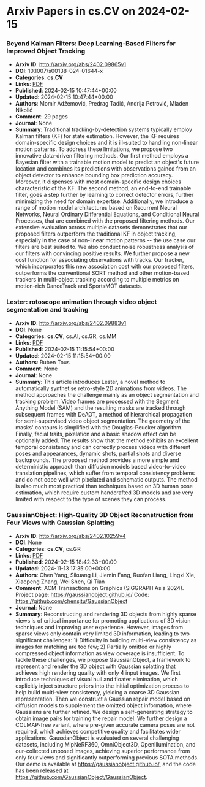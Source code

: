 # Arxiv Papers in cs.CV on 2024-02-15
### Beyond Kalman Filters: Deep Learning-Based Filters for Improved Object Tracking
- **Arxiv ID**: http://arxiv.org/abs/2402.09865v1
- **DOI**: 10.1007/s00138-024-01644-x
- **Categories**: **cs.CV**
- **Links**: [PDF](http://arxiv.org/pdf/2402.09865v1)
- **Published**: 2024-02-15 10:47:44+00:00
- **Updated**: 2024-02-15 10:47:44+00:00
- **Authors**: Momir Adžemović, Predrag Tadić, Andrija Petrović, Mladen Nikolić
- **Comment**: 29 pages
- **Journal**: None
- **Summary**: Traditional tracking-by-detection systems typically employ Kalman filters (KF) for state estimation. However, the KF requires domain-specific design choices and it is ill-suited to handling non-linear motion patterns. To address these limitations, we propose two innovative data-driven filtering methods. Our first method employs a Bayesian filter with a trainable motion model to predict an object's future location and combines its predictions with observations gained from an object detector to enhance bounding box prediction accuracy. Moreover, it dispenses with most domain-specific design choices characteristic of the KF. The second method, an end-to-end trainable filter, goes a step further by learning to correct detector errors, further minimizing the need for domain expertise. Additionally, we introduce a range of motion model architectures based on Recurrent Neural Networks, Neural Ordinary Differential Equations, and Conditional Neural Processes, that are combined with the proposed filtering methods. Our extensive evaluation across multiple datasets demonstrates that our proposed filters outperform the traditional KF in object tracking, especially in the case of non-linear motion patterns -- the use case our filters are best suited to. We also conduct noise robustness analysis of our filters with convincing positive results. We further propose a new cost function for associating observations with tracks. Our tracker, which incorporates this new association cost with our proposed filters, outperforms the conventional SORT method and other motion-based trackers in multi-object tracking according to multiple metrics on motion-rich DanceTrack and SportsMOT datasets.



### Lester: rotoscope animation through video object segmentation and tracking
- **Arxiv ID**: http://arxiv.org/abs/2402.09883v1
- **DOI**: None
- **Categories**: **cs.CV**, cs.AI, cs.GR, cs.MM
- **Links**: [PDF](http://arxiv.org/pdf/2402.09883v1)
- **Published**: 2024-02-15 11:15:54+00:00
- **Updated**: 2024-02-15 11:15:54+00:00
- **Authors**: Ruben Tous
- **Comment**: None
- **Journal**: None
- **Summary**: This article introduces Lester, a novel method to automatically synthetise retro-style 2D animations from videos. The method approaches the challenge mainly as an object segmentation and tracking problem. Video frames are processed with the Segment Anything Model (SAM) and the resulting masks are tracked through subsequent frames with DeAOT, a method of hierarchical propagation for semi-supervised video object segmentation. The geometry of the masks' contours is simplified with the Douglas-Peucker algorithm. Finally, facial traits, pixelation and a basic shadow effect can be optionally added. The results show that the method exhibits an excellent temporal consistency and can correctly process videos with different poses and appearances, dynamic shots, partial shots and diverse backgrounds. The proposed method provides a more simple and deterministic approach than diffusion models based video-to-video translation pipelines, which suffer from temporal consistency problems and do not cope well with pixelated and schematic outputs. The method is also much most practical than techniques based on 3D human pose estimation, which require custom handcrafted 3D models and are very limited with respect to the type of scenes they can process.



### GaussianObject: High-Quality 3D Object Reconstruction from Four Views with Gaussian Splatting
- **Arxiv ID**: http://arxiv.org/abs/2402.10259v4
- **DOI**: None
- **Categories**: **cs.CV**, cs.GR
- **Links**: [PDF](http://arxiv.org/pdf/2402.10259v4)
- **Published**: 2024-02-15 18:42:33+00:00
- **Updated**: 2024-11-13 17:35:00+00:00
- **Authors**: Chen Yang, Sikuang Li, Jiemin Fang, Ruofan Liang, Lingxi Xie, Xiaopeng Zhang, Wei Shen, Qi Tian
- **Comment**: ACM Transactions on Graphics (SIGGRAPH Asia 2024). Project page:
  https://gaussianobject.github.io/ Code:
  https://github.com/chensjtu/GaussianObject
- **Journal**: None
- **Summary**: Reconstructing and rendering 3D objects from highly sparse views is of critical importance for promoting applications of 3D vision techniques and improving user experience. However, images from sparse views only contain very limited 3D information, leading to two significant challenges: 1) Difficulty in building multi-view consistency as images for matching are too few; 2) Partially omitted or highly compressed object information as view coverage is insufficient. To tackle these challenges, we propose GaussianObject, a framework to represent and render the 3D object with Gaussian splatting that achieves high rendering quality with only 4 input images. We first introduce techniques of visual hull and floater elimination, which explicitly inject structure priors into the initial optimization process to help build multi-view consistency, yielding a coarse 3D Gaussian representation. Then we construct a Gaussian repair model based on diffusion models to supplement the omitted object information, where Gaussians are further refined. We design a self-generating strategy to obtain image pairs for training the repair model. We further design a COLMAP-free variant, where pre-given accurate camera poses are not required, which achieves competitive quality and facilitates wider applications. GaussianObject is evaluated on several challenging datasets, including MipNeRF360, OmniObject3D, OpenIllumination, and our-collected unposed images, achieving superior performance from only four views and significantly outperforming previous SOTA methods. Our demo is available at https://gaussianobject.github.io/, and the code has been released at https://github.com/GaussianObject/GaussianObject.



